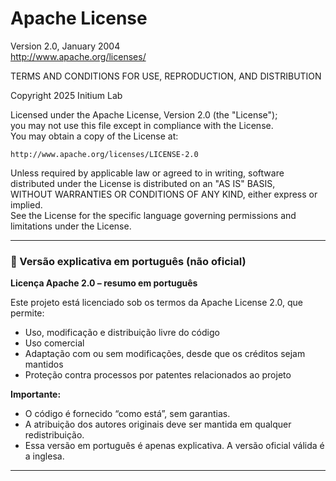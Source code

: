 # Apache License
Version 2.0, January 2004  
http://www.apache.org/licenses/

TERMS AND CONDITIONS FOR USE, REPRODUCTION, AND DISTRIBUTION

Copyright 2025 Initium Lab

Licensed under the Apache License, Version 2.0 (the "License");  
you may not use this file except in compliance with the License.  
You may obtain a copy of the License at:

    http://www.apache.org/licenses/LICENSE-2.0

Unless required by applicable law or agreed to in writing, software  
distributed under the License is distributed on an "AS IS" BASIS,  
WITHOUT WARRANTIES OR CONDITIONS OF ANY KIND, either express or implied.  
See the License for the specific language governing permissions and  
limitations under the License.

---

### 📘 Versão explicativa em português (não oficial)

**Licença Apache 2.0 – resumo em português**

Este projeto está licenciado sob os termos da Apache License 2.0, que permite:

- Uso, modificação e distribuição livre do código
- Uso comercial
- Adaptação com ou sem modificações, desde que os créditos sejam mantidos
- Proteção contra processos por patentes relacionados ao projeto

**Importante:**
- O código é fornecido “como está”, sem garantias.
- A atribuição dos autores originais deve ser mantida em qualquer redistribuição.
- Essa versão em português é apenas explicativa. A versão oficial válida é a inglesa.

---
